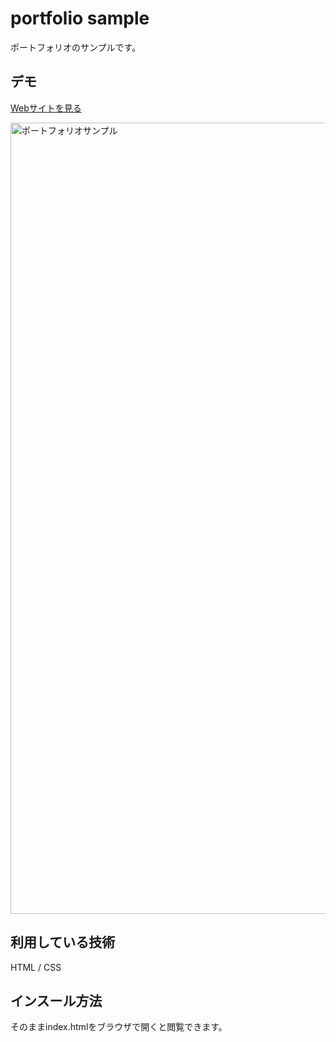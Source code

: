 portfolio sample
====

ポートフォリオのサンプルです。

## デモ
[Webサイトを見る](https://wata-jp-portfolio.herokuapp.com/)

<img width="1266" alt="ポートフォリオサンプル" src="https://user-images.githubusercontent.com/85562096/121793567-579d5e80-cc3b-11eb-8c82-45cd82482444.png">


## 利用している技術
HTML / CSS

## インスール方法
そのままindex.htmlをブラウザで開くと閲覧できます。
